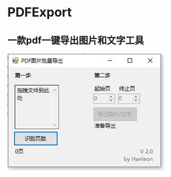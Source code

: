 # PDFExport

## 一款pdf一键导出图片和文字工具

![image](https://github.com/Hanleon/PDFExport/blob/main/image.jpg)

